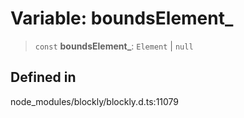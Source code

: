 # Variable: boundsElement\_

> `const` **boundsElement\_**: `Element` \| `null`

## Defined in

node_modules/blockly/blockly.d.ts:11079
